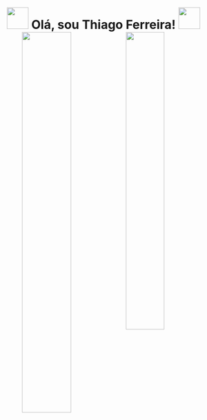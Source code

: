 <h1 align="center">
<img src="https://images.gamebanana.com/img/ico/sprays/sasuke.gif" width="50"> 
  Olá, sou Thiago Ferreira! <img src="https://static.wikia.nocookie.net/valorant/images/5/54/Reaver%2C_EP_5_Spray.gif/revision/latest?cb=20220809145507" width="50" 
</h1>

<img align="left" width=47.5% src="https://github-readme-stats.vercel.app/api?username=itsthiagow&show_icons=true&bg_color=00000000" >

<img align="left" width=42% src="https://github-readme-stats.vercel.app/api/top-langs/?username=itsthiagow&layout=compact" />








